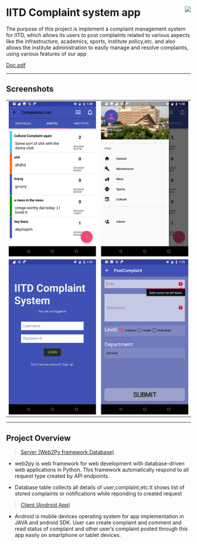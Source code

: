 # IITD Complaint system app <a href='https://play.google.com/store/apps/details?id=in.ac.iitd&hl=en' target='_blank' align="right"><img align="right" height='36' src='https://s20.postimg.org/muzx3w4jh/google_play_badge.png' /></a>


The purpose of this project is implement a complaint management system for IITD, which allows its users to post complaints related to various aspects like the infrastructure, academics, sports, institute policy,etc. and also allows the institute administration to easily manage and resolve complaints, using various features of our app

[Doc.pdf](docs/document.pdf)

---

## Screenshots

  <table>
    <tr>
     <td><img src="docs/complaintList.png"></td>
     <td><img src="docs/drawer.png"></td>
    <tr> 
      <td><img src="docs/login.png"></td>
      <td><img src="docs/postComplaint.png"></td>
    </tr>
  </table>
  
---

## Project Overview

> [Server (Web2Py framework,Database)](https://github.com/ashley8jain/IITD-complaint-system-web)

* web2py is web framework for web development with database-driven web applications in Python. This framework automatically respond to all request type created by API endpoints.

* Database table collects all details of user,complaint,etc.It shows list of stored complaints or notifications while reponding to created request

> [Client (Android App)](https://github.com/ashley8jain/IITD-Complaint-system-app)

* Android is mobile devices operating system for app implementation in JAVA and android SDK. User can create complaint and comment and read status of complaint and other user’s complaint posted through this app easily on smartphone or tablet devices.
